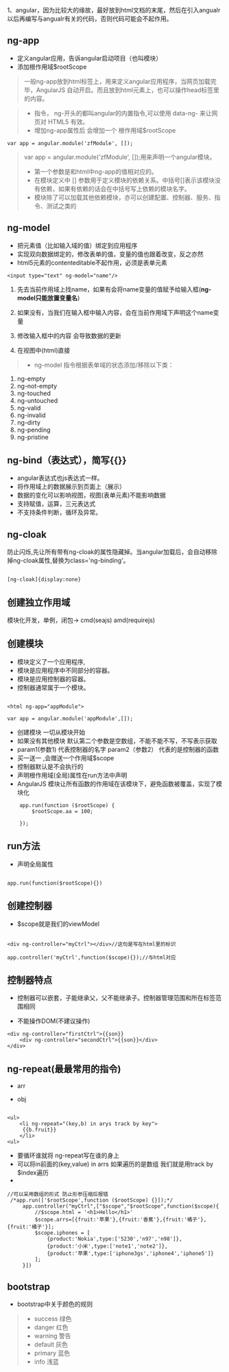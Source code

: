 1、angular，因为比较大的缘故，最好放到html文档的末尾，然后在引入angualr以后再编写与angualr有关的代码，否则代码可能会不起作用。


## ng-app

- 定义angular应用，告诉angular启动项目（也叫模块）
- 添加根作用域$rootScope
> 一般ng-app放到html标签上，用来定义angular应用程序，当网页加载完毕，AngularJS 自动开启。而且放到html元素上，也可以操作head标签里的内容。

> - 指令， ng-开头的都叫angular的内置指令,可以使用 data-ng- 来让网页对 HTML5 有效。
> - 增加ng-app属性后 会增加一个 根作用域$rootScope
```
var app = angular.module('zfModule', []);
``` 
> var app = angular.module('zfModule', []);用来声明一个angular模块。
> - 第一个参数是和html中ng-app的值相对应的。
> - 在模块定义中 [] 参数用于定义模块的依赖关系。中括号[]表示该模块没有依赖，如果有依赖的话会在中括号写上依赖的模块名字。
> - 模块除了可以加载其他依赖模块，亦可以创建配置、控制器、服务、指令、测试之类的


## ng-model
- 把元素值（比如输入域的值）绑定到应用程序
- 实现双向数据绑定的，修改表单的值，变量的值也跟着改变，反之亦然
- html5元素的contenteditable不起作用，必须是表单元素

```
<input type="text" ng-model="name"/>

```

1. 先去当前作用域上找name，如果有会将name变量的值赋予给输入框(**ng-model只能放置变量名**)

2. 如果没有，当我们在输入框中输入内容，会在当前作用域下声明这个name变量

3. 修改输入框中的内容 会导致数据的更新
4. 在视图中(html)直接
>- ng-model 指令根据表单域的状态添加/移除以下类：
  1. ng-empty
  2. ng-not-empty
  3. ng-touched
  4. ng-untouched
  5. ng-valid
  6. ng-invalid
  7. ng-dirty
  8. ng-pending
  9. ng-pristine


## ng-bind（表达式），简写{{}}
- angular表达式也js表达式一样。
- 将作用域上的数据展示到页面上（展示）
- 数据的变化可以影响视图，视图(表单元素)不能影响数据
- 支持赋值，运算，三元表达式
- 不支持条件判断，循环及异常。


## ng-cloak

防止闪烁,先让所有带有ng-cloak的属性隐藏掉。当angular加载后，会自动移除掉ng-cloak属性,替换为class='ng-binding'。

```

[ng-cloak]{display:none}

```



## 创建独立作用域

模块化开发，单例，闭包-> cmd(seajs) amd(requirejs)


## 创建模块
- 模块定义了一个应用程序,
- 模块是应用程序中不同部分的容器。
- 模块是应用控制器的容器。
- 控制器通常属于一个模块。

```

<html ng-app="appModule">

var app = angular.module('appModule',[]);

```
- 创建模块 一切从模块开始
- 如果没有其他模块 默认第二个参数是空数组，不能不能不写，不写表示获取
- param1(参数1) 代表控制器的名字 param2（参数2） 代表的是控制器的函数
- 买一送一 ,会赠送一个作用域$scope
- 控制器默认是不会执行的
- 声明根作用域(全局)属性在run方法中声明
- AngularJS 模块让所有函数的作用域在该模块下，避免函数被覆盖，实现了模块化
```
    app.run(function ($rootScope) {
        $rootScope.aa = 100;

    });
```
## run方法

- 声明全局属性

```

app.run(function($rootScope){})

```

## 创建控制器

- $scope就是我们的viewModel

```

<div ng-controller="myCtrl"></div>//这句是写在html里的标识

app.controller('myCtrl',function($scope){});//与html对应

```


## 控制器特点

- 控制器可以嵌套，子能继承父，父不能继承子。控制器管理范围和所在标签范围相同

- 不能操作DOM(不建议操作)
```
<div ng-controller="firstCtrl">{{son}}
    <div ng-controller="secondCtrl">{{son}}</div>
</div>
```





## ng-repeat(最最常用的指令)

- arr

- obj


```

<ul>
    <li ng-repeat="(key,b) in arys track by key">
     {{b.fruit}}
    </li>
<ul>

```
- 要循环谁就将 ng-repeat写在谁的身上
- 可以将in前面的(key,value) in arrs 如果遍历的是数组 我们就是用track by $index遍历
-
```
//可以采用数组的形式 防止形参压缩后报错
 /*app.run(['$rootScope',function ($rootScope) {}]);*/
     app.controller("myCtrl",["$scope","$rootScope",function($scope){
         //$scope.html = '<h1>Hello</h1>'
         $scope.arrs=[{fruit:'苹果'},{fruit:'香蕉'},{fruit:'橘子'},{fruit:'橘子'}];
         $scope.iphones = [
             {product:'Nokia',type:['5230','n97','n98']},
             {product:'小米',type:['note1','note2']},
             {product:'苹果',type:['iphone3gs','iphone4','iphone5']}
         ];
     }])
 ```
## bootstrap
- bootstrap中关于颜色的规则
> -    success 绿色
> -    danger  红色
> -    warning 警告
> -    default 灰色
> -    primary 蓝色
> -    info    浅蓝